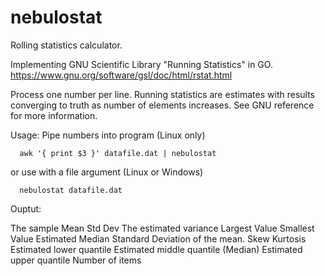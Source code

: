 # nebulostat

Rolling statistics calculator.

Implementing GNU Scientific Library "Running Statistics" in GO. https://www.gnu.org/software/gsl/doc/html/rstat.html

Process one number per line. Running statistics are estimates with results converging to truth as number of elements increases. See GNU reference for more information.

Usage: Pipe numbers into program (Linux only)

```
  awk '{ print $3 }' datafile.dat | nebulostat
```
or use with a file argument (Linux or Windows)
```
  nebulostat datafile.dat
```

Ouptut:

The sample Mean
Std Dev
The estimated variance
Largest Value
Smallest Value
Estimated Median
Standard Deviation of the mean.
Skew
Kurtosis
Estimated lower quantile
Estimated middle quantile (Median)
Estimated upper quantile
Number of items